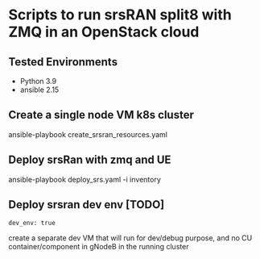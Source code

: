 # Scripts to run srsRAN split8 with ZMQ in an OpenStack cloud
## Tested Environments
- Python 3.9
- ansible 2.15

## Create a single node VM k8s cluster
ansible-playbook create_srsran_resources.yaml

## Deploy srsRan with zmq and UE
ansible-playbook deploy_srs.yaml -i inventory
## Deploy srsran dev env [TODO]

`
dev_env: true
`

create a separate dev VM that will run for dev/debug purpose, and no CU container/component in gNodeB in the running cluster